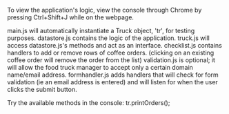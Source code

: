 To view the application's logic, view the console through Chrome by pressing Ctrl+Shift+J while on the webpage.

main.js will automatically instantiate a Truck object, 'tr', for testing purposes.
datastore.js contains the logic of the application. 
truck.js will access datastore.js's methods and act as an interface.
checklist.js contains handlers to add or remove rows of coffee orders. (clicking on an existing coffee order will remove the order from the list)
validation.js is optional; it will allow the food truck manager to accept only a certain domain name/email address.
formhandler.js adds handlers that will check for form validation (ie an email address is entered) and will listen for when the user clicks the submit button.


Try the available methods in the console:
tr.printOrders();
